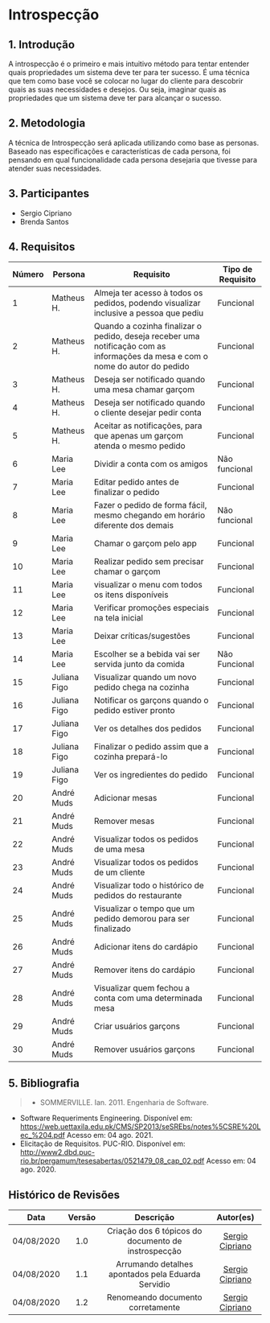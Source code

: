 # Introspecção

## 1. Introdução

A introspecção é o primeiro e mais intuitivo método para tentar
entender quais propriedades um sistema deve ter para ter sucesso. É uma técnica
que tem como base você se colocar no lugar do cliente para descobrir quais as
suas necessidades e desejos. Ou seja, imaginar quais as propriedades que um
sistema deve ter para alcançar o sucesso.

## 2. Metodologia

A técnica de Introspecção será aplicada utilizando como base as personas.
Baseado nas especificações e características de cada persona, foi pensando em qual
funcionalidade cada persona desejaria que tivesse para atender suas necessidades.

## 3. Participantes

- Sergio Cipriano
- Brenda Santos

## 4. Requisitos

|Número| Persona | Requisito | Tipo de Requisito |
|--|--|--|--|
| 1  | Matheus H.   | Almeja ter acesso à todos os pedidos, podendo visualizar inclusive a pessoa que pediu                                          | Funcional     |
| 2  | Matheus H.   | Quando a cozinha finalizar o pedido, deseja receber uma notificação com as informações da mesa e com o nome do autor do pedido | Funcional     |
| 3  | Matheus H.   | Deseja ser notificado quando uma mesa chamar garçom                                                                            | Funcional     |
| 4  | Matheus H.   | Deseja ser notificado quando o cliente desejar pedir conta                                                                     | Funcional     |
| 5  | Matheus H.   | Aceitar as notificações, para que apenas um garçom atenda o mesmo pedido                                                       | Funcional     |
| 6  | Maria Lee    | Dividir a conta com os amigos                                                                                                  | Não funcional |
| 7  | Maria Lee    | Editar pedido antes de finalizar o pedido                                                                                      | Funcional     |
| 8  | Maria Lee    | Fazer o pedido de forma fácil, mesmo chegando em horário diferente dos demais                                                  | Não funcional |
| 9  | Maria Lee    | Chamar o garçom pelo app                                                                                                       | Funcional     | 
| 10 | Maria Lee    | Realizar pedido sem precisar chamar o garçom                                                                                   | Funcional     | 
| 11 | Maria Lee    | visualizar o menu com todos os itens disponíveis                                                                               | Funcional     | 
| 12 | Maria Lee    | Verificar promoções especiais na tela inicial                                                                                  | Funcional     |
| 13 | Maria Lee    | Deixar críticas/sugestões                                                                                                      | Funcional     |
| 14 | Maria Lee    | Escolher se a bebida vai ser servida junto da comida                                                                           | Não Funcional |
| 15 | Juliana Figo | Visualizar quando um novo pedido chega na cozinha                                                                              | Funcional     |
| 16 | Juliana Figo | Notificar os garçons quando o pedido estiver pronto                                                                            | Funcional     |
| 17 | Juliana Figo | Ver os detalhes dos pedidos                                                                                                    | Funcional     |
| 18 | Juliana Figo | Finalizar o pedido assim que a cozinha prepará-lo                                                                              | Funcional     |
| 19 | Juliana Figo | Ver os ingredientes do pedido                                                                                                  | Funcional     |
| 20 | André Muds   | Adicionar mesas                                                                                                                | Funcional     |
| 21 | André Muds   | Remover mesas                                                                                                                  | Funcional     |
| 22 | André Muds   | Visualizar todos os pedidos de uma mesa                                                                                        | Funcional     |
| 23 | André Muds   | Visualizar todos os pedidos de um cliente                                                                                      | Funcional     |
| 24 | André Muds   | Visualizar todo o histórico de pedidos do restaurante                                                                          | Funcional     |
| 25 | André Muds   | Visualizar o tempo que um pedido demorou para ser finalizado                                                                   | Funcional     |
| 26 | André Muds   | Adicionar itens do cardápio                                                                                                    | Funcional     |
| 27 | André Muds   | Remover itens do cardápio                                                                                                      | Funcional     |
| 28 | André Muds   | Visualizar quem fechou a conta com uma determinada mesa                                                                        | Funcional     |
| 29 | André Muds   | Criar usuários garçons                                                                                                         | Funcional     |
| 30 | André Muds   | Remover usuários garçons                                                                                                       | Funcional     |

## 5. Bibliografia

> - SOMMERVILLE. Ian. 2011. Engenharia de Software.
  - Software Requeriments Engineering. Disponível em: https://web.uettaxila.edu.pk/CMS/SP2013/seSREbs/notes%5CSRE%20Lec_%204.pdf Acesso em: 04 ago. 2021.
  - Elicitação de Requisitos. PUC-RIO. Disponível em: http://www2.dbd.puc-rio.br/pergamum/tesesabertas/0521479_08_cap_02.pdf Acesso em: 04 ago. 2020.

## Histórico de Revisões

|    Data    | Versão |                       Descrição                     |                    Autor(es)                     |
| :--------: | :----: | :-------------------------------------------------: | :----------------------------------------------: |
| 04/08/2020 |  1.0   | Criação dos 6 tópicos do documento de instrospecção | [Sergio Cipriano](https://github.com/sergiosacj) |
| 04/08/2020 |  1.1   | Arrumando detalhes apontados pela Eduarda Servidio  | [Sergio Cipriano](https://github.com/sergiosacj) |
| 04/08/2020 |  1.2   | Renomeando documento corretamente                   | [Sergio Cipriano](https://github.com/sergiosacj) |
